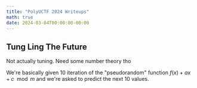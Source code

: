 ```yaml
---
title: "PolyUCTF 2024 Writeups"
math: true
date: 2024-03-04T00:00:00-00:00
---
```



## Tung Ling The Future
Not actually tuning. Need some number theory tho

We're basically given 10 iteration of the "pseudorandom" function $f(x) + ax + c \mod m$ and we're asked to predict the next 10 values.
